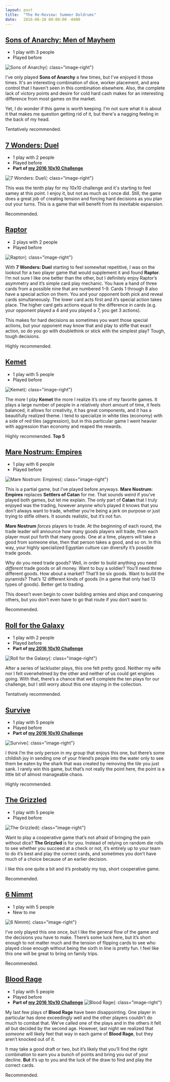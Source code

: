 ```yaml
---
layout: post
title:  "The Re-Review: Summer Doldrums"
date:   2016-06-28 00:00:00 -0400
---
```

## [Sons of Anarchy: Men of Mayhem](https://boardgamegeek.com/boardgame/156091/sons-anarchy-men-mayhem)

- 1 play with 3 people
- Played before

![Sons of Anarchy](/assets/images/covers/sons-of-anarchy.jpg){: class="image-right"}

I've only played **Sons of Anarchy** a few times, but I've enjoyed it those times. It's an interesting combination of dice, worker placement, and area control that I haven't seen in this combination elsewhere. Also, the complete lack of victory points and desire for cold hard cash makes for an interesting difference from most games on the market.

Yet, I do wonder if this game is worth keeping. I'm not sure what it is about it that makes me question getting rid of it, but there's a nagging feeling in the back of my head.

Tentatively recommended.

## [7 Wonders: Duel](https://boardgamegeek.com/boardgame/173346/7-wonders-duel)

- 1 play with 2 people
- Played before
- **Part of [my 2016 10x10 Challenge](https://boardgamegeek.com/geeklist/202712/wesbakers-2016-10x10-hardcore-challenge)**

![7 Wonders: Duel](/assets/images/covers/7-wonders-duel.jpg){: class="image-right"}

This was the tenth play for my 10x10 challenge and it's starting to feel samey at this point. I enjoy it, but not as much as I once did. Still, the game does a great job of creating tension and forcing hard decisions as you plan out your turns. This is a game that will benefit from its inevitable expansion.

Recommended.

## [Raptor](https://boardgamegeek.com/boardgame/177639/raptor)

- 2 plays with 2 people
- Played before

![Raptor](/assets/images/covers/raptor.jpg){: class="image-right"}

With **7 Wonders: Duel** starting to feel somewhat repetitive, I was on the lookout for a two player game that would supplement it and found **Raptor**. I’m not sure I like one better than the other, but I definitely enjoy Raptor’s asymmetry and it’s simple card play mechanic. You have a hand of three cards from a possible nine that are numbered 1-9. Cards 1 through 8 also have a special action on them. You and your opponent both pick and reveal cards simultaneously. The lower card acts first and it’s special action takes place. The higher card gets actions equal to the difference in cards (e.g. your opponent played a 4 and you played a 7, you get 3 actions).

This makes for hard decisions as sometimes you want those special actions, but your opponent may know that and play to stifle that exact action, so do you go with doublethink or stick with the simplest play? Tough, tough decisions.

Highly recommended.

## [Kemet](https://boardgamegeek.com/boardgame/127023/kemet)

- 1 play with 5 people
- Played before

![Kemet](/assets/images/covers/kemet.jpg){: class="image-right"}

The more I play **Kemet** the more I realize it’s one of my favorite games. It plays a large number of people in a relatively short amount of time, it feels balanced, it allows for creativity, it has great components, and it has a beautifully realized theme. I tend to specialize in white tiles (economy) with a side of red tiles (aggression), but in this particular game I went heavier with aggression than economy and reaped the rewards.

Highly recommended. **Top 5**

## [Mare Nostrum: Empires](https://boardgamegeek.com/boardgame/174785/mare-nostrum-empires)

- 1 play with 6 people
- Played before

![Mare Nostrum: Empires](/assets/images/covers/mare-nostrum-empires.jpg){: class="image-right"}

This is a partial game, but I’ve played before anyways. **Mare Nostrum: Empires** replaces **Settlers of Catan** for me. That sounds weird if you’ve played both games, but let me explain. The only part of **Catan** that I truly enjoyed was the trading, however anyone who’s played it knows that you don’t always want to trade, whether you’re being a jerk on purpose or just trying to stifle others. It sounds realistic, but it’s not fun.

**Mare Nostrum** _forces_ players to trade. At the beginning of each round, the trade leader will announce how many goods players will trade, then each player must put forth that many goods. One at a time, players will take a good from someone else, then that person takes a good, and so on. In this way, your highly specialized Egyptian culture can diversify it’s possible trade goods.

Why do you need trade goods? Well, in order to build anything you need _different_ trade goods or all money. Want to buy a soldier? You’ll need three different goods. How about a market? That’ll be six goods. Want to build the pyramids? That’s 12 different kinds of goods (in a game that only had 13 types of goods). Better get to trading.

This doesn’t even begin to cover building armies and ships and conquering others, but you don’t even have to go that route if you don’t want to.

Recommended.

## [Roll for the Galaxy](https://boardgamegeek.com/boardgame/132531/roll-galaxy)

- 1 play with 2 people
- Played before
- **Part of [my 2016 10x10 Challenge](https://boardgamegeek.com/geeklist/202712/wesbakers-2016-10x10-hardcore-challenge)**

![Roll for the Galaxy](/assets/images/covers/roll-for-the-galaxy.jpg){: class="image-right"}

After a series of lackluster plays, this one felt pretty good. Neither my wife nor I felt overwhelmed by the other and neither of us could get engines going. With that, there’s a chance that we’ll complete the ten plays for our challenge, but I still worry about this one staying in the collection.

Tentatively recommended.

## [Survive](https://boardgamegeek.com/boardgame/2653/survive-escape-atlantis)

- 1 play with 5 people
- Played before
- **Part of [my 2016 10x10 Challenge](https://boardgamegeek.com/geeklist/202712/wesbakers-2016-10x10-hardcore-challenge)**

![Survive](/assets/images/covers/survive.jpg){: class="image-right"}

I think I’m the only person in my group that enjoys this one, but there’s some childish joy in sending one of your friend’s people into the water only to see them be eaten by the shark that was created by removing the tile you just sank. I rarely win this game, but that’s not really the point here, the point is a little bit of almost manageable chaos.

Highly recommended.

## [The Grizzled](https://boardgamegeek.com/boardgame/171668/grizzled)

- 1 play with 5 people
- Played before

![The Grizzled](/assets/images/covers/the-grizzled.jpg){: class="image-right"}

Want to play a cooperative game that’s not afraid of bringing the pain without dice? **The Grizzled** is for you. Instead of relying on random die rolls to see whether you succeed at a check or not, it’s entirely up to your team to do it’s best and play the correct cards, and sometimes you don’t have much of a choice because of an earlier decision.

I like this one quite a bit and it’s probably my top, short cooperative game.

Recommended.

## [6 Nimmt](https://boardgamegeek.com/boardgame/432/6-nimmt)

- 1 play with 5 people
- New to me

![6 Nimmt](/assets/images/covers/6-nimmt.jpg){: class="image-right"}

I’ve only played this one once, but I like the general flow of the game and the decisions you have to make. There’s some luck here, but it’s short enough to not matter much and the tension of flipping cards to see who played close enough without being the sixth in line is pretty fun. I feel like this one will be great to bring on family trips.

Recommended.

## [Blood Rage](https://boardgamegeek.com/boardgame/170216/blood-rage)

- 1 play with 5 people
- Played before
- **Part of [my 2016 10x10 Challenge](https://boardgamegeek.com/geeklist/202712/wesbakers-2016-10x10-hardcore-challenge)**
![Blood Rage](/assets/images/covers/blood-rage.jpg){: class="image-right"}

My last few plays of **Blood Rage** have been disappointing. One player in particular has done exceedingly well and the other players couldn’t do much to combat that. We’ve called one of the plays and in the others it felt all but decided by the second age. However, last night we realized that _someone_ will likely feel that way in each game of **Blood Rage**, but they aren’t knocked out of it.

It may take a good draft or two, but it’s likely that you’ll find the right combination to earn you a bunch of points and bring you out of your decline. **But** it’s up to you and the luck of the draw to find and play the correct cards.

Recommended.
